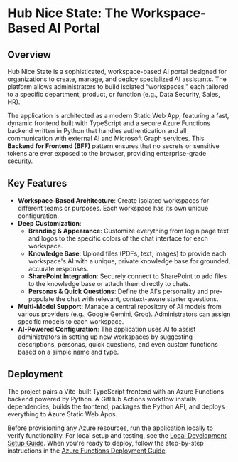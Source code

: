 # Hub Nice State: The Workspace-Based AI Portal

## Overview

Hub Nice State is a sophisticated, workspace-based AI portal designed for organizations to create, manage, and deploy specialized AI assistants. The platform allows administrators to build isolated "workspaces," each tailored to a specific department, product, or function (e.g., Data Security, Sales, HR).

The application is architected as a modern Static Web App, featuring a fast, dynamic frontend built with TypeScript and a secure Azure Functions backend written in Python that handles authentication and all communication with external AI and Microsoft Graph services. This **Backend for Frontend (BFF)** pattern ensures that no secrets or sensitive tokens are ever exposed to the browser, providing enterprise-grade security.

## Key Features

- **Workspace-Based Architecture**: Create isolated workspaces for different teams or purposes. Each workspace has its own unique configuration.
- **Deep Customization**:
    - **Branding & Appearance**: Customize everything from login page text and logos to the specific colors of the chat interface for each workspace.
    - **Knowledge Base**: Upload files (PDFs, text, images) to provide each workspace's AI with a unique, private knowledge base for grounded, accurate responses.
    - **SharePoint Integration**: Securely connect to SharePoint to add files to the knowledge base or attach them directly to chats.
    - **Personas & Quick Questions**: Define the AI's personality and pre-populate the chat with relevant, context-aware starter questions.
- **Multi-Model Support**: Manage a central repository of AI models from various providers (e.g., Google Gemini, Groq). Administrators can assign specific models to each workspace.
- **AI-Powered Configuration**: The application uses AI to assist administrators in setting up new workspaces by suggesting descriptions, personas, quick questions, and even custom functions based on a simple name and type.

## Deployment

The project pairs a Vite-built TypeScript frontend with an Azure Functions backend powered by Python. A GitHub Actions workflow installs dependencies, builds the frontend, packages the Python API, and deploys everything to Azure Static Web Apps.

Before provisioning any Azure resources, run the application locally to verify functionality. For local setup and testing, see the [Local Development Setup Guide](./howtosetup.md). When you're ready to deploy, follow the step-by-step instructions in the [Azure Functions Deployment Guide](./api/getting_started.md).
